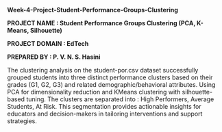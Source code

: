 **Week-4-Project-Student-Performance-Groups-Clustering**

**PROJECT NAME : Student Performance Groups Clustering (PCA, K-Means, Silhouette)**

**PROJECT DOMAIN : EdTech**

**PREPARED BY : P. V. N. S. Hasini**

The clustering analysis on the student-por.csv dataset successfully grouped students into three distinct performance clusters based on their grades (G1, G2, G3) and related demographic/behavioral attributes. Using PCA for dimensionality reduction and KMeans clustering with silhouette-based tuning. The clusters are separated into : High Performers, Average Students, At Risk. This segmentation provides actionable insights for educators and decision-makers in tailoring interventions and support strategies.
